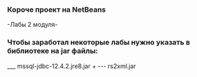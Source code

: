 ### Короче проект на NetBeans
-Лабы 2 модуля-


### Чтобы заработал некоторые лабы нужно указать в библиотеке на jar файлы:
___ mssql-jdbc-12.4.2.jre8.jar
+
--- rs2xml.jar
